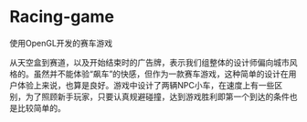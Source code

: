 # Racing-game
使用OpenGL开发的赛车游戏

从天空盒到赛道，以及开始结束时的广告牌，表示我们组整体的设计师偏向城市风格的。虽然并不能体验“飙车”的快感，但作为一款赛车游戏，这种简单的设计在用户体验上来说，也算是良好。游戏中设计了两辆NPC小车，在速度上有一些区别，为了照顾新手玩家，只要认真规避碰撞，达到游戏胜利即第一个到达的条件也是比较简单的。
